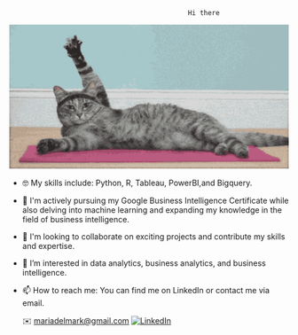                                                  Hi there 

![Alt Text](https://github.com/mariadelmark/cat_gif/blob/e88feb18cf3f57137ff5ef135d5986cbd48bf45b/kat-kitten.gif)





- 🤓 My skills include: Python, R, Tableau, PowerBI,and Bigquery.

- 🔭  I'm actively pursuing my Google Business Intelligence Certificate 
      while also delving into machine learning and expanding my knowledge
      in the field of business intelligence.
      
- 👯 I'm looking to collaborate on exciting projects and contribute my skills and expertise.

- 🥰 I’m interested in data analytics, business analytics, and business intelligence.

- 📫 How to reach me: You can find me on LinkedIn or contact me via email.

  ✉️ mariadelmark@gmail.com
[![LinkedIn](https://img.shields.io/badge/LinkedIn-blue?logo=linkedin)](https://www.linkedin.com/in/mdmkarpinski/)



